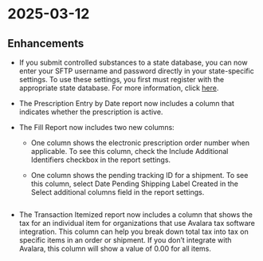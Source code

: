 # 2025-03-12

## Enhancements

* If you submit controlled substances to a state database, you can now enter your SFTP username and password directly in your state-specific settings. To use these settings, you first must register with the appropriate state database. For more information, click [here](../utilities/system-configurations/state-settings/configuring-sftp-credentials-by-state.md).
* The Prescription Entry by Date report now includes a column that indicates whether the prescription is active.
* The Fill Report now includes two new columns:
  * One column shows the electronic prescription order number when applicable. To see this column, check the Include Additional Identifiers checkbox in the report settings.
  *   One column shows the pending tracking ID for a shipment. To see this column, select Date Pending Shipping Label Created in the Select additional columns field in the report settings.

      <figure><img src="https://lh7-rt.googleusercontent.com/docsz/AD_4nXcQT4mURZLvxis3XUT2YlTK2D97g7vcs6aRy0yUFnabsyiSWECy7XZ_-JaBqybzl0KZSfXOl2CNvXi-_Z6I9MYkHT26YA4vwQYALRKO-s2qlIabEonR5OTuK35ZOHPh__JCq3XPcw?key=Mwg-J6pWl6poZIgsxn2fk5-D" alt=""><figcaption></figcaption></figure>
*   The Transaction Itemized report now includes a column that shows the tax for an individual item for organizations that use Avalara tax software integration. This column can help you break down total tax into tax on specific items in an order or shipment. If you don’t integrate with Avalara, this column will show a value of 0.00 for all items.

    <figure><img src="https://lh7-rt.googleusercontent.com/docsz/AD_4nXdEjfFehk8OC82WmB5m8bfezhPFq9yNBtlvcXX9X6SeplMYesSqCJN6-yGxeEhwqp6R1Lutw8yN5EWYViezw61olbSebw7gtL0nNA3G2k3M2E6Va9ONDlgH4zcHVRhdooa70OiB?key=Mwg-J6pWl6poZIgsxn2fk5-D" alt=""><figcaption></figcaption></figure>
